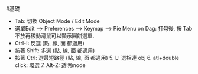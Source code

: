 #基礎 

- Tab: 切換 Object Mode / Edit Mode
- 選單Edit --> Preferences --> Keymap --> Pie Menu on Dag: 打勾後, 按 Tab 不放再移動滑鼠可以顥示圓餅選單. 
- Ctrl-I: 反選 (點, 線, 面 都適用)
- 按著 Shift: 多選 (點, 線, 面 都適用)
- 按著 Ctrl: 選最短路徑 (點, 線, 面 都適用)
  5. L: 選相連 obj
  6. atl+double click: 環選
  7. Alt-Z: 透明mode
